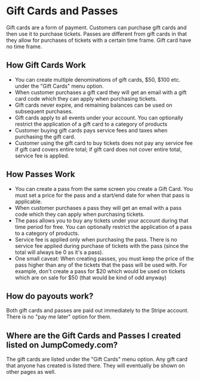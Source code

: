 # Gift Cards and Passes

Gift cards are a form of payment. Customers can purchase gift cards and then use it to purchase tickets. Passes are 
different from gift cards in that they allow for purchases of tickets with a certain time frame. Gift card have no time frame.

## How Gift Cards Work
- You can create multiple denominations of gift cards, $50, $100 etc. under the "Gift Cards" menu option.
- When customer purchases a gift card they will get an email with a gift card code which they can apply when purchasing tickets.
- Gift cards never expire, and remaining balances can be used on subsequent purchases.
- Gift cards apply to all events under your account. You can optionally restrict the application of a gift card to a category of products
- Customer buying gift cards pays service fees and taxes when purchasing the gift card.
- Customer using the gift card to buy tickets does not pay any service fee if gift card covers entire total; if gift card does not cover entire total, service fee is applied.

## How Passes Work

- You can create a pass from the same screen you create a Gift Card. You must set a price for the pass and a start/end date for when that pass is applicable.
- When customer purchases a pass they will get an email with a pass code which they can apply when purchasing tickets.
- The pass allows you to buy any tickets under your account during that time period for free. You can optionally restrict the application of a pass to a category of products.
- Service fee is applied only when purchasing the pass. There is no service fee applied during purchase of tickets with the pass (since the total will always be 0 as it's a pass).
- One small caveat: When creating passes, you must keep the price of the pass higher than any of the tickets that the pass will be used with. For example, don't create a pass for $20 which would be used on tickets which are on sale for $50 (that would be kind of odd anyway)

## How do payouts work?

Both gift cards and passes are paid out immediately to the Stripe account. There is no "pay me later" option for them.

## Where are the Gift Cards and Passes I created listed on JumpComedy.com?

The gift cards are listed under the "Gift Cards" menu option. Any gift card that anyone has created is listed there. They will eventually be
shown on other pages as well.